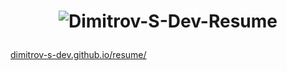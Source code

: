 # <p align="center"> ![Dimitrov-S-Dev-Resume](https://github.com/Dimitrov-S-Dev/resume/blob/master/images/linkedIn/LinkedIn.png) <p>
[dimitrov-s-dev.github.io/resume/](https://dimitrov-s-dev.github.io/resume/)